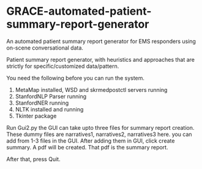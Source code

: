 # GRACE-automated-patient-summary-report-generator
An automated patient summary report generator for EMS responders using on-scene conversational data.

Patient summary report generator, with heuristics and approaches that are strictly for specific/customized data/pattern.

You need the following before you can run the system.

1. MetaMap installed, WSD and skrmedpostctl servers running
2. StanfordNLP Parser running
3. StanfordNER running
4. NLTK installed and running
5. Tkinter package


Run Gui2.py
the GUI can take upto three files for summary report creation. These dummy files are narratives1, narratives2, narratives3 here. you can add from 1-3 files in the GUI.
After adding them in GUI, click create summary. A pdf will be created. That pdf is the summary report.

After that, press Quit.
